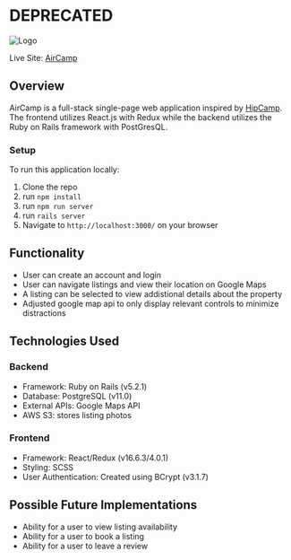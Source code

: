 # DEPRECATED

![Logo](https://s3-us-west-1.amazonaws.com/aircamp-pro/aircamplogo.png)

Live Site: [AirCamp](https://air-camp.herokuapp.com)

## Overview
AirCamp is a full-stack single-page web application inspired by [HipCamp](https://www.hipcamp.com/). The frontend utilizes React.js with Redux while the backend utilizes the Ruby on Rails framework with PostGresQL.

### Setup
To run this application locally:
1. Clone the repo
2. run ```npm install```
3. run ```npm run server```
4. run ```rails server```
5. Navigate to ```http://localhost:3000/``` on your browser

## Functionality
* User can create an account and login
* User can navigate listings and view their location on Google Maps
* A listing can be selected to view addistional details about the property
* Adjusted google map api to only display relevant controls to minimize distractions

## Technologies Used
### Backend
* Framework: Ruby on Rails (v5.2.1)
* Database: PostgreSQL (v11.0)
* External APIs: Google Maps API
* AWS S3: stores listing photos

### Frontend
* Framework: React/Redux (v16.6.3/4.0.1)
* Styling: SCSS
* User Authentication: Created using BCrypt (v3.1.7)

## Possible Future Implementations
* Ability for a user to view listing availability
* Ability for a user to book a listing
* Ability for a user to leave a review
